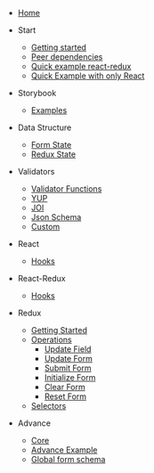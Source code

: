 <!-- docs/_sidebar.md -->

- [Home](/#the-library)

- Start

  - [Getting started](/#getting-started 'Getting started')
  - [Peer dependencies](/#peer-dependencies 'Peer dependencies')
  - [Quick example react-redux](/#quick-example-with-react-redux 'Quick example react-redux')
  - [Quick Example with only React](/#quick-example-with-just-react 'Getting Started')

- Storybook

  - [Examples](/storybook/README.md 'Storybook')

- Data Structure

  - [Form State](/state/README#form-state)
  - [Redux State](/state/README#redux-state)

- Validators

  - [Validator Functions](/core/validators/README#validator-function 'Validator Function')
  - [YUP](/core/validators/README#yup 'YUP')
  - [JOI](/core/validators/README#joi 'JOI')
  - [Json Schema](/core/validators/README#json-schema 'Json Schema')
  - [Custom](/core/validators/README#custom 'Custom')

- React

  - [Hooks](/react/hook/README#react-hooks 'React Hooks')

- React-Redux

  - [Hooks](/react-redux/hook/README#react-redux-hooks  'React-Redux Hooks')

- Redux

  - [Getting Started](/redux/get-started/README#my-form-library-redux-configuration 'Getting started')
  - [Operations](/redux/operations/README#operations 'Redux operations')
    - [Update Field](/redux/operations/README#updatefield 'Update Field')
    - [Update Form](/redux/operations/README#updateform 'Update Form')
    - [Submit Form](/redux/operations/README#submitform 'Submit Form')
    - [Initialize Form](/redux/operations/README#initializeform 'Initialize Form')
    - [Clear Form](/redux/operations/README#clearform 'Clear Form')
    - [Reset Form](/redux/operations/README#resetform 'Reset Form')
  - [Selectors](/redux/selectors/README#selectors 'Redux Selectors')

- Advance

  - [Core](./core/README.md 'Core')
  - [Advance Example](./core/advance/README.md 'Advance Example')
  - [Global form schema](./core/global/README.md 'Global form schema')
